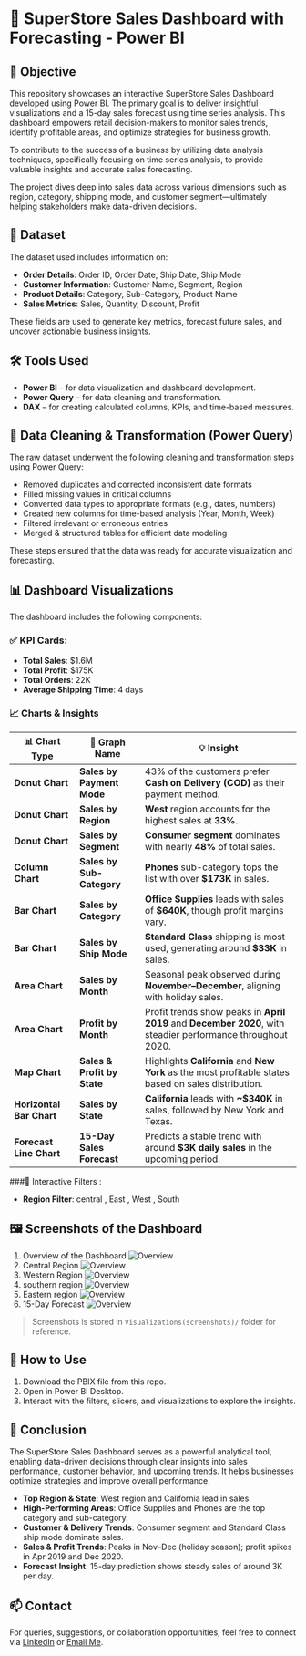 # 🛒 SuperStore Sales Dashboard with Forecasting - Power BI 

## 📌 Objective
This repository showcases an interactive SuperStore Sales Dashboard developed using Power BI. The primary goal is to deliver insightful visualizations and a 15-day sales forecast using time series analysis. This dashboard empowers retail decision-makers to monitor sales trends, identify profitable areas, and optimize strategies for business growth.

To contribute to the success of a business by utilizing data analysis techniques, specifically focusing on time series analysis, to provide valuable insights and accurate sales forecasting.

The project dives deep into sales data across various dimensions such as region, category, shipping mode, and customer segment—ultimately helping stakeholders make data-driven decisions.

## 📁 Dataset
The dataset used includes information on:

- **Order Details**: Order ID, Order Date, Ship Date, Ship Mode  
- **Customer Information**: Customer Name, Segment, Region  
- **Product Details**: Category, Sub-Category, Product Name  
- **Sales Metrics**: Sales, Quantity, Discount, Profit

These fields are used to generate key metrics, forecast future sales, and uncover actionable business insights.

## 🛠️ Tools Used
- **Power BI** – for data visualization and dashboard development.
- **Power Query** – for data cleaning and transformation.
- **DAX** – for creating calculated columns, KPIs, and time-based measures.
  
## 🧹 Data Cleaning & Transformation (Power Query)
The raw dataset underwent the following cleaning and transformation steps using Power Query:

- Removed duplicates and corrected inconsistent date formats
- Filled missing values in critical columns
- Converted data types to appropriate formats (e.g., dates, numbers)
- Created new columns for time-based analysis (Year, Month, Week)
- Filtered irrelevant or erroneous entries
- Merged & structured tables for efficient data modeling

These steps ensured that the data was ready for accurate visualization and forecasting.

## 📊 Dashboard Visualizations
The dashboard includes the following components:

### ✅ KPI Cards:

- **Total Sales**: $1.6M
- **Total Profit**: $175K
- **Total Orders**: 22K
- **Average Shipping Time**: 4 days
  
### 📈 Charts & Insights

| 📊 **Chart Type**         | 📌 **Graph Name**                      | 💡 **Insight** |
|--------------------------|----------------------------------------|----------------|
| **Donut Chart**          | **Sales by Payment Mode**              | 43% of the customers prefer **Cash on Delivery (COD)** as their payment method. |
| **Donut Chart**          | **Sales by Region**                    | **West** region accounts for the highest sales at **33%**.|
| **Donut Chart**          | **Sales by Segment**                   | **Consumer segment** dominates with nearly **48%** of total sales. |
| **Column Chart**         | **Sales by Sub-Category**              | **Phones** sub-category tops the list with over **$173K** in sales. |
| **Bar Chart**            | **Sales by Category**                  | **Office Supplies** leads with sales of **$640K**, though profit margins vary. |
| **Bar Chart**            | **Sales by Ship Mode**                 | **Standard Class** shipping is most used, generating around **$33K** in sales. |
| **Area Chart**           | **Sales by Month**                     | Seasonal peak observed during **November–December**, aligning with holiday sales. |
| **Area Chart**           | **Profit by Month**                    |Profit trends show peaks in **April 2019** and **December 2020**, with steadier performance throughout 2020.|
| **Map Chart**            | **Sales & Profit by State**            | Highlights **California** and **New York** as the most profitable states based on sales distribution. |
|**Horizontal Bar Chart**  | **Sales by State**	                    |**California** leads with **~$340K** in sales, followed by New York and Texas.|
| **Forecast Line Chart**  | **15-Day Sales Forecast**              | Predicts a stable trend with around **$3K daily sales** in the upcoming period. |
###🎯 Interactive Filters : 
- **Region Filter**: central , East , West , South

## 🖼️ Screenshots of the Dashboard
1. Overview of the Dashboard 
![Overview](https://github.com/akanshagupta211/SuperStore-Sales-Dashboard/blob/main/Visualizations(screenshots)/Overview.png)
2. Central Region
   ![Overview](https://github.com/akanshagupta211/SuperStore-Sales-Dashboard/blob/main/Visualizations(screenshots)/Central%20Region.png)
3. Western Region
 ![Overview](https://github.com/akanshagupta211/SuperStore-Sales-Dashboard/blob/main/Visualizations(screenshots)/Western%20Region.png)
4. southern region
   ![Overview](https://github.com/akanshagupta211/SuperStore-Sales-Dashboard/blob/main/Visualizations(screenshots)/Southern%20Region.png)
5. Eastern region
   ![Overview](https://github.com/akanshagupta211/SuperStore-Sales-Dashboard/blob/main/Visualizations(screenshots)/Eastern%20Region.png)
6. 15-Day Forecast
   ![Overview](https://github.com/akanshagupta211/SuperStore-Sales-Dashboard/blob/main/Visualizations(screenshots)/15-days%20Sales%20forecasting.png)
> Screenshots is stored in `Visualizations(screenshots)/` folder for reference.

## 🚀 How to Use
1. Download the PBIX file from this repo.
2. Open in Power BI Desktop.
3. Interact with the filters, slicers, and visualizations to explore the insights.
   
## 📌 Conclusion
The SuperStore Sales Dashboard serves as a powerful analytical tool, enabling data-driven decisions through clear insights into sales performance, customer behavior, and upcoming trends. It helps businesses optimize strategies and improve overall performance.
- **Top Region & State**: West region and California lead in sales.
- **High-Performing Areas**: Office Supplies and Phones are the top category and sub-category.
- **Customer & Delivery Trends**: Consumer segment and Standard Class ship mode dominate sales.
- **Sales & Profit Trends**: Peaks in Nov–Dec (holiday season); profit spikes in Apr 2019 and Dec 2020.
- **Forecast Insight**: 15-day prediction shows steady sales of around 3K per day.

## 📫 Contact
For queries, suggestions, or collaboration opportunities, feel free to connect via [LinkedIn](#www.linkedin.com/in/akansha-gupta-b649a2216) or [Email Me](mailto:akanshabkg@gmail.com
).
